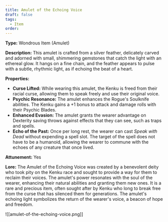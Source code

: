 ```yaml
---
title: Amulet of the Echoing Voice
draft: false
tags:
  - Item
order:
---
```

**Type:** Wondrous Item (Amulet)

**Description:**
This amulet is crafted from a silver feather, delicately carved and adorned with small, shimmering gemstones that catch the light with an ethereal glow. It hangs on a fine chain, and the feather appears to pulse with a subtle, rhythmic light, as if echoing the beat of a heart.

**Properties:**
- **Curse Lifted:** While wearing this amulet, the Kenku is freed from their racial curse, allowing them to speak freely and use their original voice.
- **Psychic Resonance:** The amulet enhances the Rogue's Soulknife abilities. The Kenku gains a +1 bonus to attack and damage rolls with their Psychic Blades.
- **Enhanced Evasion:** The amulet grants the wearer advantage on Dexterity saving throws against effects that they can see, such as traps and spells.
- **Echo of the Past:** Once per long rest, the wearer can cast *Speak with Dead* without expending a spell slot. The target of the spell does not have to be a humanoid, allowing the wearer to commune with the echoes of any creature that once lived.

**Attunement:** Yes

**Lore:**
The Amulet of the Echoing Voice was created by a benevolent deity who took pity on the Kenku race and sought to provide a way for them to reclaim their voices. The amulet's power resonates with the soul of the wearer, enhancing their natural abilities and granting them new ones. It is a rare and precious item, often sought after by Kenku who long to break free from the curse that has silenced them for generations. The amulet's echoing light symbolizes the return of the wearer's voice, a beacon of hope and freedom.


![[amulet-of-the-echoing-voice.png]]

